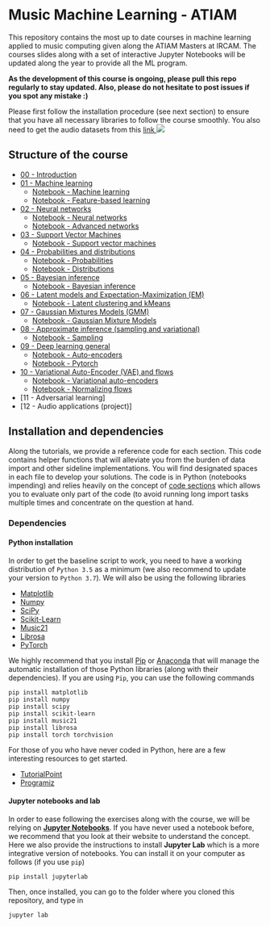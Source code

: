 # Music Machine Learning - ATIAM

This repository contains the most up to date courses in machine learning applied to music computing given along the ATIAM Masters at IRCAM. The courses slides along with a set of interactive Jupyter Notebooks will be updated along the year to provide all the ML program.

**As the development of this course is ongoing, please pull this repo regularly to stay updated. Also, please do not hesitate to post issues if you spot any mistake :)**

Please first follow the installation procedure (see next section) to ensure that you have all necessary libraries to follow the course smoothly. You also need to get the audio datasets from this [link ![](../images/file.png)](https://nubo.ircam.fr/index.php/s/oRHRMCYNDXc5cWJ)   

## Structure of the course

- [00 - Introduction](00_introduction.pdf)
- [01 - Machine learning](01_machine_learning.pdf)
    - [Notebook - Machine learning](01a_machine_learning.ipynb)
    - [Notebook - Feature-based learning](01b_feature_based_learning.ipynb)
- [02 - Neural networks](02_neural_networks.pdf)
    - [Notebook - Neural networks](02a_neural_networks.ipynb)
    - [Notebook - Advanced networks](02b_advanced_networks.ipynb)
- [03 - Support Vector Machines](03_support_vector_machines.pdf)
    - [Notebook - Support vector machines](03_support_vector_machines.ipynb)
- [04 - Probabilities and distributions](04_probabilities_and_distributions.pdf)
    - [Notebook - Probabilities](04a_probabilities.ipynb)
    - [Notebook - Distributions](04b_distributions.ipynb)
- [05 - Bayesian inference](05_bayesian_inference.pdf)
    - [Notebook - Bayesian inference](05a_bayesian_inference.ipynb)
- [06 - Latent models and Expectation-Maximization (EM)](06_latent_expectation_maximization.pdf)
    - [Notebook - Latent clustering and kMeans](06a_latent_models.ipynb)
- [07 - Gaussian Mixtures Models (GMM)](07_gaussian_mixture_models.pdf)
    - [Notebook - Gaussian Mixture Models](07_gaussian_mixture_models.ipynb)
- [08 - Approximate inference (sampling and variational)](08_approximate_inference.ipynb)
    - [Notebook - Sampling](08a_sampling_mcmc.ipynb)
- [09 - Deep learning general](09_deep_learning_pytorch.pdf)
    - [Notebook - Auto-encoders](09a_auto_encoders.ipynb)
    - [Notebook - Pytorch](09b_pytorch.ipynb)
- [10 - Variational Auto-Encoder (VAE) and flows](10_variational_ae_flows.pdf)
    - [Notebook - Variational auto-encoders](10a_variational_auto_encoders.ipynb)
    - [Notebook - Normalizing flows](10b_normalizing_flows.ipynb)
- [11 - Adversarial learning]
- [12 - Audio applications (project)]

## Installation and dependencies


Along the tutorials, we provide a reference code for each section. This code contains helper functions that will alleviate you from the burden of data import and other sideline implementations. You will find designated spaces in each file to develop your solutions. The code is in Python (notebooks impending) and relies heavily on the concept of [code sections](https://fr.mathworks.com/help/matlab/matlab_prog/run-sections-of-programs.html) which allows you to evaluate only part of the code (to avoid running long import tasks multiple times and concentrate on the question at hand.

### Dependencies

#### Python installation

In order to get the baseline script to work, you need to have a working distribution of `Python 3.5` as a minimum (we also recommend to update your version to `Python 3.7`). We will also be using the following libraries

- [Matplotlib](https://matplotlib.org/)
- [Numpy](https://numpy.org/)
- [SciPy](https://www.scipy.org/)
- [Scikit-Learn](https://scikit-learn.org/)
- [Music21](http://web.mit.edu/music21/)
- [Librosa](http://librosa.github.io/librosa/index.html)
- [PyTorch](https://pytorch.org/)

We highly recommend that you install [Pip](https://pypi.python.org/pypi/pip/) or [Anaconda](https://www.anaconda.com/download/) that will manage the automatic installation of those Python libraries (along with their dependencies). If you are using `Pip`, you can use the following commands

```
pip install matplotlib
pip install numpy
pip install scipy
pip install scikit-learn
pip install music21
pip install librosa
pip install torch torchvision
```

For those of you who have never coded in Python, here are a few interesting resources to get started.

- [TutorialPoint](https://www.tutorialspoint.com/python/)
- [Programiz](https://www.programiz.com/python-programming)

#### Jupyter notebooks and lab

In order to ease following the exercises along with the course, we will be relying on [**Jupyter Notebooks**](https://jupyter.org/). If you have never used a notebook before, we recommend that you look at their website to understand the concept. Here we also provide the instructions to install **Jupyter Lab** which is a more integrative version of notebooks. You can install it on your computer as follows (if you use `pip`)

```
pip install jupyterlab
```

Then, once installed, you can go to the folder where you cloned this repository, and type in

```
jupyter lab
```

